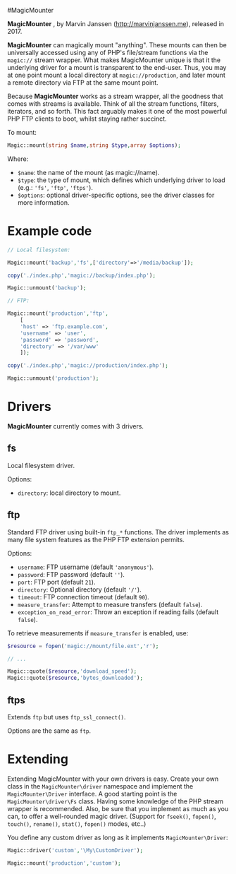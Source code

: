 #MagicMounter

**MagicMounter** , by Marvin Janssen (http://marvinjanssen.me), released in 2017.

**MagicMounter** can magically mount "anything". These mounts can then be universally accessed using any of PHP's file/stream functions via the `magic://` stream wrapper. What
makes MagicMounter unique is that it the underlying driver for a mount is transparent to the end-user. Thus, you may at one point mount a local directory at `magic://production`, and later mount a remote directory via FTP at the same mount point.

Because **MagicMounter** works as a stream wrapper, all the goodness that comes with streams is available. Think of all the stream functions, filters, iterators, and so forth. This fact arguably makes it one of the most powerful PHP FTP clients to boot, whilst staying rather succinct.

To mount:

```php
Magic::mount(string $name,string $type,array $options);
```

Where:

- `$name`: the name of the mount (as magic://name).
- `$type`: the type of mount, which defines which underlying driver to load (e.g.: `'fs'`, `'ftp'`, `'ftps'`).
- `$options`: optional driver-specific options, see the driver classes for more information.


# Example code

```php
// Local filesystem:

Magic::mount('backup','fs',['directory'=>'/media/backup']);

copy('./index.php','magic://backup/index.php');

Magic::unmount('backup');

// FTP:

Magic::mount('production','ftp',
	[
	'host' => 'ftp.example.com',
	'username' => 'user',
	'password' => 'password',
	'directory' => '/var/www'
	]);

copy('./index.php','magic://production/index.php');

Magic::unmount('production');
```


# Drivers

**MagicMounter** currently comes with 3 drivers.

## fs

Local filesystem driver.

Options:

- `directory`: local directory to mount.


## ftp

Standard FTP driver using built-in `ftp_*` functions. The driver implements as many file system features as the PHP FTP extension permits.

Options:

- `username`: FTP username (default `'anonymous'`).
- `password`: FTP password (default `''`).
- `port`: FTP port (default `21`).
- `directory`: Optional directory (default `'/'`).
- `timeout`: FTP connection timeout (default `90`).
- `measure_transfer`: Attempt to measure transfers (default `false`).
- `exception_on_read_error`:  Throw an exception if reading fails (default `false`).

To retrieve measurements if `measure_transfer` is enabled, use:

```php
$resource = fopen('magic://mount/file.ext','r');

// ...

Magic::quote($resource,'download_speed');
Magic::quote($resource,'bytes_downloaded');
```


## ftps

Extends `ftp` but uses `ftp_ssl_connect()`.

Options are the same as `ftp`.


# Extending

Extending MagicMounter with your own drivers is easy. Create your own class in the `MagicMounter\driver` namespace and implement the `MagicMounter\Driver` interface. A good starting point is the `MagicMounter\driver\Fs` class. Having some knowledge of the PHP stream wrapper is recommended. Also, be sure that you implement as much as you can, to offer a well-rounded magic driver. (Support for `fseek()`, `fopen()`, `touch()`, `rename()`, `stat()`, `fopen()` modes, etc..)

You define any custom driver as long as it implements `MagicMounter\Driver`:

```php
Magic::driver('custom','\My\CustomDriver');

Magic::mount('production','custom');
```
